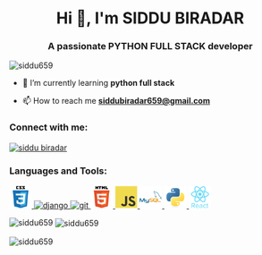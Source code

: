 <h1 align="center">Hi 👋, I'm SIDDU BIRADAR</h1>
<h3 align="center">A passionate PYTHON FULL STACK developer</h3>

<p align="left"> <img src="https://komarev.com/ghpvc/?username=siddu659&label=Profile%20views&color=0e75b6&style=flat" alt="siddu659" /> </p>

- 🌱 I’m currently learning **python full stack**

- 📫 How to reach me **siddubiradar659@gmail.com**

<h3 align="left">Connect with me:</h3>
<p align="left">
<a href="https://linkedin.com/in/siddu biradar" target="blank"><img align="center" src="https://raw.githubusercontent.com/rahuldkjain/github-profile-readme-generator/master/src/images/icons/Social/linked-in-alt.svg" alt="siddu biradar" height="30" width="40" /></a>
</p>

<h3 align="left">Languages and Tools:</h3>
<p align="left"> <a href="https://www.w3schools.com/css/" target="_blank" rel="noreferrer"> <img src="https://raw.githubusercontent.com/devicons/devicon/master/icons/css3/css3-original-wordmark.svg" alt="css3" width="40" height="40"/> </a> <a href="https://www.djangoproject.com/" target="_blank" rel="noreferrer"> <img src="https://cdn.worldvectorlogo.com/logos/django.svg" alt="django" width="40" height="40"/> </a> <a href="https://git-scm.com/" target="_blank" rel="noreferrer"> <img src="https://www.vectorlogo.zone/logos/git-scm/git-scm-icon.svg" alt="git" width="40" height="40"/> </a> <a href="https://www.w3.org/html/" target="_blank" rel="noreferrer"> <img src="https://raw.githubusercontent.com/devicons/devicon/master/icons/html5/html5-original-wordmark.svg" alt="html5" width="40" height="40"/> </a> <a href="https://developer.mozilla.org/en-US/docs/Web/JavaScript" target="_blank" rel="noreferrer"> <img src="https://raw.githubusercontent.com/devicons/devicon/master/icons/javascript/javascript-original.svg" alt="javascript" width="40" height="40"/> </a> <a href="https://www.mysql.com/" target="_blank" rel="noreferrer"> <img src="https://raw.githubusercontent.com/devicons/devicon/master/icons/mysql/mysql-original-wordmark.svg" alt="mysql" width="40" height="40"/> </a> <a href="https://www.python.org" target="_blank" rel="noreferrer"> <img src="https://raw.githubusercontent.com/devicons/devicon/master/icons/python/python-original.svg" alt="python" width="40" height="40"/> </a> <a href="https://reactjs.org/" target="_blank" rel="noreferrer"> <img src="https://raw.githubusercontent.com/devicons/devicon/master/icons/react/react-original-wordmark.svg" alt="react" width="40" height="40"/> </a> </p>

<p><img align="left" src="https://github-readme-stats.vercel.app/api/top-langs?username=siddu659&show_icons=true&locale=en&layout=compact" alt="siddu659" /></p>

<p>&nbsp;<img align="center" src="https://github-readme-stats.vercel.app/api?username=siddu659&show_icons=true&locale=en" alt="siddu659" /></p>

<p><img align="center" src="https://github-readme-streak-stats.herokuapp.com/?user=siddu659&" alt="siddu659" /></p>

